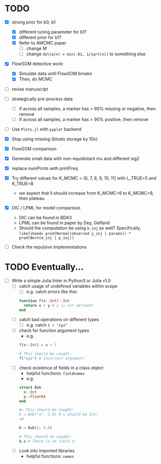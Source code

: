 # TODO
- [x] strong prior for b0, b1
    - [x] different tuning parameter for b1?
    - [x] different prior for b1?
    - [x] Refer to AMCMC paper
        - [ ] change M
        - [ ] change `delta(n) = min(.01, 1/sqrt(n))` to something else
- [x] FlowSOM detective work:
    - [x] Simulate data until FlowSOM breaks
    - [x] Then, do MCMC
- [ ] revise manuscript
- [ ] strategically pre-process data
    - [ ] if across all samples, a marker has > 90% missing or negative, then remove
    - [ ] if across all samples, a marker has > 90% positive, then remove
- [ ] Use `Plots.jl` with `pyplot` backend
- [x] Stop using missing (bloats storage by 10x)
- [x] FlowSOM comparison
- [x] Generate small data with non-equidistant mu and different sig2
- [x] replace numPrints with printFreq
- [x] Try different values for K_MCMC = [6, 7, 8, 9, 10, 11] with L_TRUE=5 and K_TRUE=8
    - we expect that ll should increase from K_MCMC=6 to K_MCMC=8, then plateau.
- [x] DIC / LPML for model comparison
    - DIC can be found in BDA3
    - LPML can be found in paper by Dey, Gelfand
    - Should the computation be using `m_inj` as well? Specifically,
      `likelihood= prod(Normal(observed y_inj | params)) * prod(Bern(m_inj | p_inj))`
- [ ] Check the repulsive implementations


# TODO Eventually...
- [ ] Write a simple Julia linter in Python3 or Julia v1.0
    - [ ] catch usage of undefined variables within scope
        - [ ] e.g. catch errors like this:
        ``` julia
        function f(x::Int)::Int
          return x + y # y is not defined!
        end
        ```
    - [ ] catch bad operations on different types
        - [ ] e.g. catch `1 + "xyz"`
    - [ ] check for function argument types
        - e.g.
        ```julia
        f(x::Int) = x + 1

        # This should be caught:
        f("xyz") # incorrect argument!
        ```
    - [ ] check existence of fields in a class object
        - helpful functions: `fieldnames`
        - e.g.
        ```julia
        struct Bob
          x::Int
          y::Float64
        end

        #= This should be caught:
        b = Bob("a", 2.0) # x should be Int!
        =# 

        b = Bob(2, 4.0)

        # This should be caught:
        b.z # There is no field z!
        ```
    - [ ] Look into imported libraries
        - helpful functions: `names`

